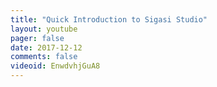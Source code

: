 ```yaml
---
title: "Quick Introduction to Sigasi Studio"
layout: youtube
pager: false
date: 2017-12-12
comments: false
videoid: EnwdvhjGuA8
---
```


